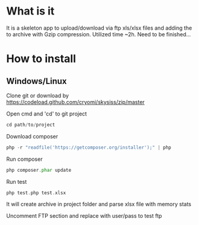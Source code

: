 What is it
===========
It is a skeleton app to upload/download via ftp xls/xlsx files and adding the to archive with Gzip compression. Utilized time ~2h. Need to be finished...

How to install
=======

Windows/Linux
-----
Clone git or download by https://codeload.github.com/cryomi/skysiss/zip/master 

Open cmd and 'cd' to git project

```php
cd path/to/project
```

Download composer 

```php
php -r "readfile('https://getcomposer.org/installer');" | php
```

Run composer

```php
php composer.phar update
```

Run test
```php
php test.php test.xlsx
```
It will create archive in project folder and parse xlsx file with memory stats

Uncomment FTP section and replace with user/pass to test ftp
